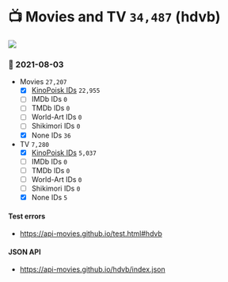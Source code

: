 # :tv: Movies and TV `34,487` (hdvb)

<a href="https://API-Movies.github.io"><img src="https://API-Movies.github.io/banner.png?cache"></a>

### :date: 2021-08-03
- Movies `27,207`
  - [x] <a href="https://API-Movies.github.io/hdvb/movie_kinopoisk_ids.json">KinoPoisk IDs</a> `22,955`
  - [ ] IMDb IDs `0`
  - [ ] TMDb IDs `0`
  - [ ] World-Art IDs `0`
  - [ ] Shikimori IDs `0`
  - [x] None IDs `36`
- TV `7,280`
  - [x] <a href="https://API-Movies.github.io/hdvb/tv_kinopoisk_ids.json">KinoPoisk IDs</a> `5,037`
  - [ ] IMDb IDs `0`
  - [ ] TMDb IDs `0`
  - [ ] World-Art IDs `0`
  - [ ] Shikimori IDs `0`
  - [x] None IDs `5`
#### Test errors
- <a href='https://api-movies.github.io/test.html#hdvb'>https://api-movies.github.io/test.html#hdvb</a>
#### JSON API
- <a href='https://api-movies.github.io/hdvb/index.json'>https://api-movies.github.io/hdvb/index.json</a>
